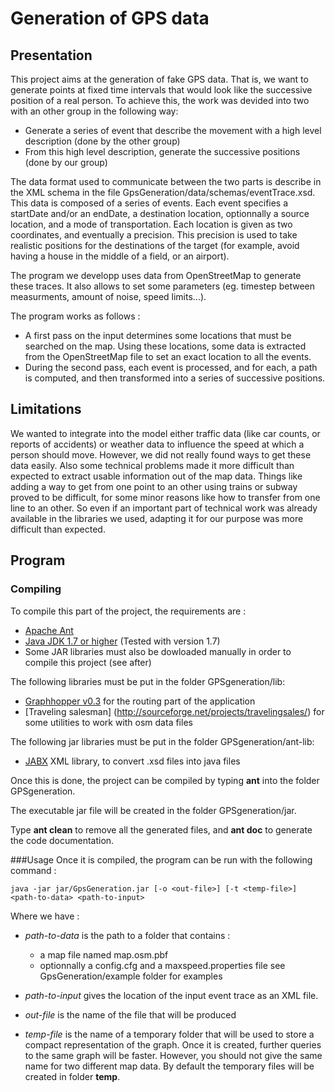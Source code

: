 # Generation of GPS data

## Presentation 
This project aims at the generation of fake GPS data. That is, we want to generate points at fixed time intervals that would look like the successive position of a real person. To achieve this, the work was devided into two with an other group in the following way:
- Generate a series of event that describe the movement with a high level description (done by the other group)
- From this high level description, generate the successive positions (done by our group)

The data format used to communicate between the two parts is describe in the XML schema in the file GpsGeneration/data/schemas/eventTrace.xsd. This data is composed of a series of events. Each event specifies a startDate and/or an endDate, a destination location, optionnally a source location, and a mode of transportation.
Each location is given as two coordinates, and eventually a precision. This precision is used to take realistic positions for the destinations of the target (for example, avoid having a house in the middle of a field, or an airport).

The program we developp uses data from OpenStreetMap to generate these traces. It also allows to set some parameters (eg. timestep between measurments, amount of noise, speed limits...).

The program works as follows :
- A first pass on the input determines some locations that must be searched on the map. Using these locations, some data is extracted from the OpenStreetMap file to set an exact location to all the events.
- During the second pass, each event is processed, and for each, a path is computed, and then transformed into a series of successive positions.

## Limitations
We wanted to integrate into the model either traffic data (like car counts, or reports of accidents) or weather data to influence the speed at which a person should move. However, we did not really found ways to get these data easily. Also some technical problems made it more difficult than expected to extract usable information out of the map data. Things like adding a way to get from one point to an other using trains or subway proved to be difficult, for some minor reasons like how to transfer from one line to an other. So even if an important part of technical work was already available in the libraries we used, adapting it for our purpose was more difficult than expected.

## Program

### Compiling
To compile this part of the project, the requirements are :
- [Apache Ant](http://ant.apache.org/)
- [Java JDK 1.7 or higher](http://www.oracle.com/technetwork/java/javase/downloads/index.html) (Tested with version 1.7)
- Some JAR libraries must also be dowloaded manually in order to compile this project (see after)

The following libraries must be put in the folder GPSgeneration/lib:
 - [Graphhopper v0.3](https://graphhopper.com/) for the routing part of the application
 - [Traveling salesman] (http://sourceforge.net/projects/travelingsales/) for some utilities to work with osm data files

The following jar libraries must be put in the folder GPSgeneration/ant-lib:
 - [JABX](https://jaxb.java.net/) XML library, to convert .xsd files into java files
 
Once this is done, the project can be compiled by typing **ant** into the folder GPSgeneration.

The executable jar file will be created in the folder GPSgeneration/jar.

Type **ant clean** to remove all the generated files, and **ant doc** to generate the code documentation.

###Usage 
Once it is compiled, the program can be run with the following command :
```
java -jar jar/GpsGeneration.jar [-o <out-file>] [-t <temp-file>] <path-to-data> <path-to-input>
```

Where we have :
- *path-to-data* is the path to a folder that contains : 
	- a map file named map.osm.pbf
	- optionnally a config.cfg and a maxspeed.properties file see GpsGeneration/example folder for examples
	
- *path-to-input* gives the location of the input event trace as an XML file.
- *out-file* is the name of the file that will be produced
- *temp-file* is the name of a temporary folder that will be used to store a compact representation of the graph. Once it is created, further queries to the same graph will be faster. However, you should not give the same name for two different map data. By default the temporary files will be created in folder **temp**.

